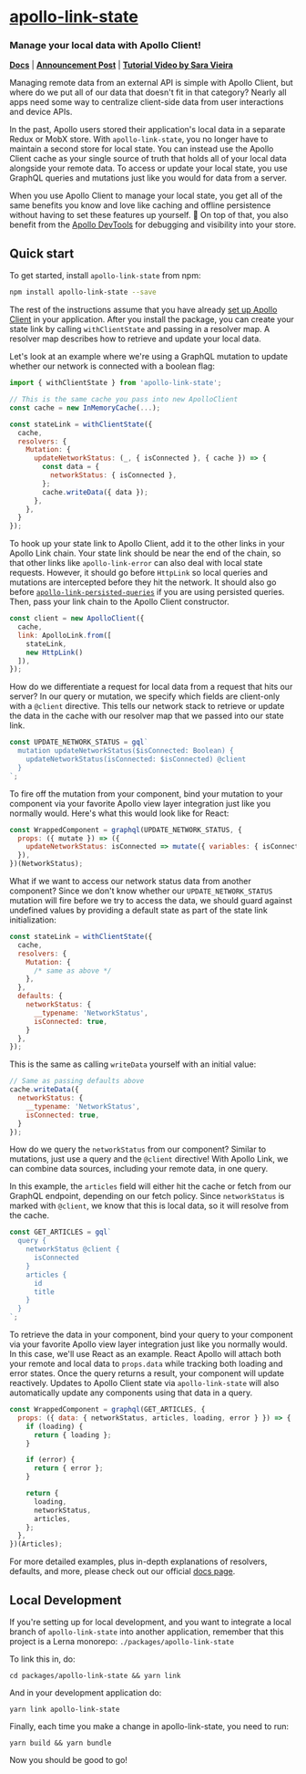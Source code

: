 # [apollo-link-state](https://www.apollographql.com/docs/link/links/state.html)

### Manage your local data with Apollo Client!

[**Docs**](https://www.apollographql.com/docs/link/links/state.html) | [**Announcement Post**](https://dev-blog.apollodata.com/the-future-of-state-management-dd410864cae2) | [**Tutorial Video by Sara Vieira**](https://youtu.be/2RvRcnD8wHY)

Managing remote data from an external API is simple with Apollo Client, but
where do we put all of our data that doesn't fit in that category? Nearly all
apps need some way to centralize client-side data from user interactions and device APIs.

In the past, Apollo users stored their application's local data in a separate
Redux or MobX store. With `apollo-link-state`, you no longer have to maintain a
second store for local state. You can instead use the Apollo Client cache as your single source of
truth that holds all of your local data alongside your remote data. To access or
update your local state, you use GraphQL queries and mutations just like you
would for data from a server.

When you use Apollo Client to manage your local state, you get all of the same
benefits you know and love like caching and offline persistence without having
to set these features up yourself. 🎉 On top of that, you also benefit from the [Apollo
DevTools](https://github.com/apollographql/apollo-client-devtools) for
debugging and visibility into your store.

<h2 id="start">Quick start</h2>

To get started, install `apollo-link-state` from npm:

```bash
npm install apollo-link-state --save
```

The rest of the instructions assume that you have already [set up Apollo
Client](https://github.com/apollographql/apollo-client#installation) in your application. After
you install the package, you can create your state link by calling
`withClientState` and passing in a resolver map. A resolver map describes how to
retrieve and update your local data.

Let's look at an example where we're using a GraphQL mutation to update whether
our network is connected with a boolean flag:

```js
import { withClientState } from 'apollo-link-state';

// This is the same cache you pass into new ApolloClient
const cache = new InMemoryCache(...);

const stateLink = withClientState({
  cache,
  resolvers: {
    Mutation: {
      updateNetworkStatus: (_, { isConnected }, { cache }) => {
        const data = {
          networkStatus: { isConnected },
        };
        cache.writeData({ data });
      },
    },
  }
});
```

To hook up your state link to Apollo Client, add it to the other links
in your Apollo Link chain. Your state link should be near the end of the chain, so that other links like `apollo-link-error` can also deal with local state requests. However, it should go before `HttpLink` so local queries and mutations are intercepted
before they hit the network. It should also go before
[`apollo-link-persisted-queries`](https://github.com/apollographql/apollo-link-persisted-queries)
if you are using persisted queries. Then, pass your link chain to the Apollo
Client constructor.

```js
const client = new ApolloClient({
  cache,
  link: ApolloLink.from([
    stateLink,
    new HttpLink()
  ]),
});
```

How do we differentiate a request for local data from a request that hits our
server? In our query or mutation, we specify which fields are client-only with a
`@client` directive. This tells our network stack to retrieve or update the data
in the cache with our resolver map that we passed into our state link.

```js
const UPDATE_NETWORK_STATUS = gql`
  mutation updateNetworkStatus($isConnected: Boolean) {
    updateNetworkStatus(isConnected: $isConnected) @client
  }
`;
```

To fire off the mutation from your component, bind your mutation to your
component via your favorite Apollo view layer integration just like you normally
would. Here's what this would look like for React:

```js
const WrappedComponent = graphql(UPDATE_NETWORK_STATUS, {
  props: ({ mutate }) => ({
    updateNetworkStatus: isConnected => mutate({ variables: { isConnected } }),
  }),
})(NetworkStatus);
```

What if we want to access our network status data from another component? Since
we don't know whether our `UPDATE_NETWORK_STATUS` mutation will fire before we
try to access the data, we should guard against undefined values by providing a
default state as part of the state link initialization:

```js
const stateLink = withClientState({
  cache,
  resolvers: {
    Mutation: {
      /* same as above */
    },
  },
  defaults: {
    networkStatus: {
      __typename: 'NetworkStatus',
      isConnected: true,
    }
  },
});
```

This is the same as calling `writeData` yourself with an initial value:

```js
// Same as passing defaults above
cache.writeData({
  networkStatus: {
    __typename: 'NetworkStatus',
    isConnected: true,
  }
});
```

How do we query the `networkStatus` from our component? Similar to mutations,
just use a query and the `@client` directive! With Apollo Link, we can combine
data sources, including your remote data, in one query.

In this example, the `articles` field will either hit the cache or fetch from
our GraphQL endpoint, depending on our fetch policy. Since `networkStatus` is
marked with `@client`, we know that this is local data, so it will resolve from
the cache.

```js
const GET_ARTICLES = gql`
  query {
    networkStatus @client {
      isConnected
    }
    articles {
      id
      title
    }
  }
`;
```

To retrieve the data in your component, bind your query to your component via
your favorite Apollo view layer integration just like you normally would. In this case, we'll use React as an example.
React Apollo will attach both your remote and local data to `props.data` while
tracking both loading and error states. Once the query returns a result, your
component will update reactively. Updates to Apollo Client state via `apollo-link-state` will also automatically update any components using that data in a query.

```js
const WrappedComponent = graphql(GET_ARTICLES, {
  props: ({ data: { networkStatus, articles, loading, error } }) => {
    if (loading) {
      return { loading };
    }

    if (error) {
      return { error };
    }

    return {
      loading,
      networkStatus,
      articles,
    };
  },
})(Articles);
```

For more detailed examples, plus in-depth explanations of resolvers, defaults, and more, please check out our official [docs page](https://www.apollographql.com/docs/link/links/state.html).

<h2 id="local-development">Local Development</h2>

If you're setting up for local development, and you want to integrate a local
branch of `apollo-link-state` into another application, remember that this
project is a Lerna monorepo: `./packages/apollo-link-state`

To link this in, do:

```shell
cd packages/apollo-link-state && yarn link
```

And in your development application do:

```shell
yarn link apollo-link-state
```

Finally, each time you make a change in apollo-link-state, you need to run:

```shell
yarn build && yarn bundle
```

Now you should be good to go!

